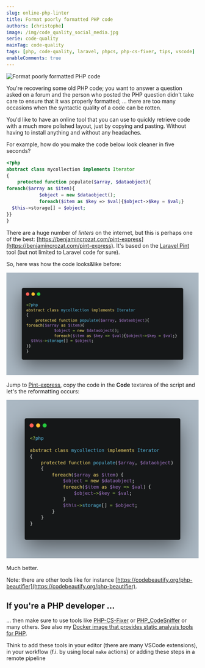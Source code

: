 ```yaml
---
slug: online-php-linter
title: Format poorly formatted PHP code
authors: [christophe]
image: /img/code_quality_social_media.jpg
serie: code-quality
mainTag: code-quality
tags: [php, code-quality, laravel, phpcs, php-cs-fixer, tips, vscode]
enableComments: true
---
```

![Format poorly formatted PHP code](/img/code_quality_banner.jpg)

You're recovering some old PHP code; you want to answer a question asked on a forum and the person who posted the PHP question didn't take care to ensure that it was properly formatted; ... there are too many occasions when the syntactic quality of a code can be rotten.

You'd like to have an online tool that you can use to quickly retrieve code with a much more polished layout, just by copying and pasting. Without having to install anything and without any headaches.

For example, how do you make the code below look cleaner in five seconds?

<Snippets filename="my_collection.php">

```php
<?php
abstract class mycollection implements Iterator
{
    protected function populate($array, $dataobject){
foreach($array as $item){
            $object = new $dataobject();
            foreach($item as $key => $val){$object->$key = $val;}
  $this->storage[] = $object;
}}
}
```

</Snippets>

<!-- truncate -->

There are a huge number of *linters* on the internet, but this is perhaps one of the best:  [https://benjamincrozat.com/pint-express](https://benjamincrozat.com/pint-express). It's based on the [Laravel Pint](https://laravel.com/docs/11.x/pint) tool (but not limited to Laravel code for sure).

So, here was how the code looks&like before:

![Correctly formatted PHP code](./images/before.png)

Jump to [Pint-express](https://benjamincrozat.com/pint-express), copy the code in the **Code** textarea of the script and let's the reformatting occurs:

![Correctly formatted PHP code](./images/after.png)

Much better.

Note: there are other tools like for instance [https://codebeautify.org/php-beautifier](https://codebeautify.org/php-beautifier).

## If you're a PHP developer ...

... then make sure to use tools like [PHP-CS-Fixer](https://github.com/PHP-CS-Fixer/PHP-CS-Fixer) or [PHP_CodeSniffer](https://github.com/squizlabs/PHP_CodeSniffer) or many others. See also my [Docker image that provides static analysis tools for PHP](/blog/php-jakzal-phpqa).

Think to add these tools in your editor (there are many VSCode extensions), in your workflow (f.i. by using local `make` actions) or adding these steps in a remote pipeline

